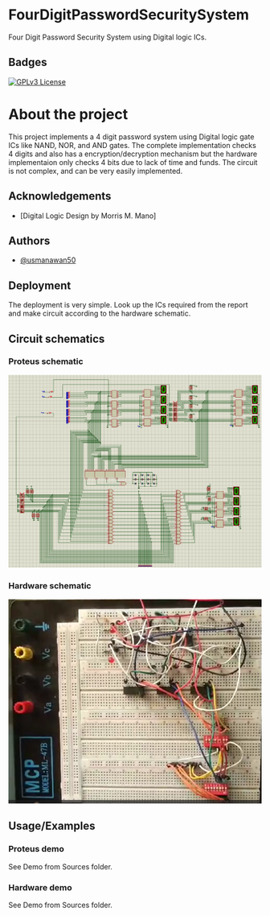# FourDigitPasswordSecuritySystem

Four Digit Password Security System using Digital logic ICs.

## Badges

[![GPLv3 License](https://img.shields.io/badge/License-GPL%20v3-yellow.svg)](https://opensource.org/licenses/)

# About the project

This project implements a 4 digit password system using Digital logic gate ICs like NAND, NOR, and AND gates. The complete implementation checks 4 digits and also has a encryption/decryption mechanism but the hardware implementaion only checks 4 bits due to lack of time and funds. The circuit is not complex, and can be very easily implemented.

## Acknowledgements

 - [Digital Logic Design by Morris M. Mano]
 


## Authors

- [@usmanawan50](https://github.com/usmanawan50/usmanawan50.git)


## Deployment 

The deployment is very simple. Look up the ICs required from the report and make circuit according to the hardware schematic.




## Circuit schematics

### Proteus schematic

![Demo schematic](Sources/CompleteCircuit.png)

### Hardware schematic

![Demo schematic](Sources/HardwareCircuit.png)

## Usage/Examples

### Proteus demo

See Demo from Sources folder.

### Hardware demo

See Demo from Sources folder.
